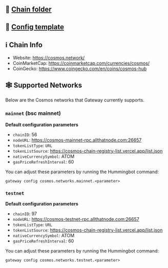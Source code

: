 ## 📁 [Chain folder](https://github.com/hummingbot/hummingbot/tree/master/gateway/src/chains/cosmos)

## 📁 [Config template](https://github.com/hummingbot/hummingbot/blob/master/gateway/src/templates/cosmos.yml)

## ℹ️ Chain Info

* Website: <https://cosmos.network/>
* CoinMarketCap: <https://coinmarketcap.com/currencies/cosmos/>
* CoinGecko: <https://www.coingecko.com/en/coins/cosmos-hub>

## 🕸️ Supported Networks

Below are the Cosmos networks that Gateway currently supports.

### `mainnet` (bsc mainnet)

**Default configuration parameters**

* `chainID`: 56
* `nodeURL`: <https://cosmos-mainnet-rpc.allthatnode.com:26657>
* `tokenListType`: `URL`
* `tokenListSource`: <https://cosmos-chain-registry-list.vercel.app/list.json>
* `nativeCurrencySymbol`: ATOM
* `gasPriceRefreshInterval`: 60

You can adjust these parameters by running the Hummingbot command:

```
gateway config cosmos.networks.mainnet.<parameter>
```

### `testnet`

**Default configuration parameters**

* `chainID`: 97
* `nodeURL`: <https://cosmos-testnet-rpc.allthatnode.com:26657>
* `tokenListType`: `URL`
* `tokenListSource`:  <https://cosmos-chain-registry-list.vercel.app/list.json>
* `nativeCurrencySymbol`: ATOM
* `gasPriceRefreshInterval`: 60

You can adjust these parameters by running the Hummingbot command:

```
gateway config cosmos.networks.testnet.<parameter>
```
